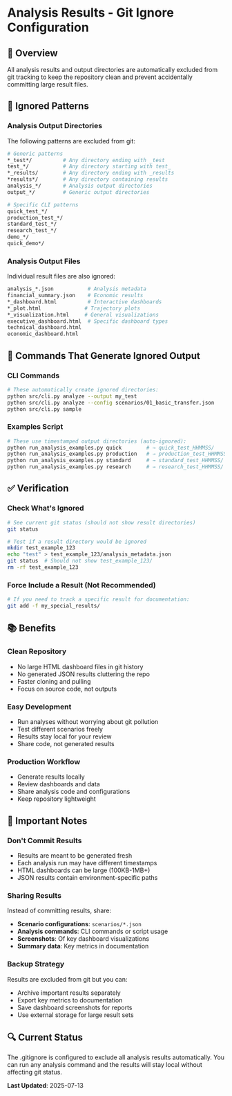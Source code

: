 # Analysis Results - Git Ignore Configuration

## 🎯 Overview

All analysis results and output directories are automatically excluded from git tracking to keep the repository clean and prevent accidentally committing large result files.

## 📁 Ignored Patterns

### Analysis Output Directories
The following patterns are excluded from git:

```bash
# Generic patterns
*_test*/          # Any directory ending with _test
test_*/           # Any directory starting with test_
*_results/        # Any directory ending with _results
*results*/        # Any directory containing results
analysis_*/       # Analysis output directories
output_*/         # Generic output directories

# Specific CLI patterns
quick_test_*/
production_test_*/
standard_test_*/
research_test_*/
demo_*/
quick_demo*/
```

### Analysis Output Files
Individual result files are also ignored:

```bash
analysis_*.json           # Analysis metadata
financial_summary.json    # Economic results
*_dashboard.html          # Interactive dashboards
*_plot.html              # Trajectory plots
*_visualization.html     # General visualizations
executive_dashboard.html  # Specific dashboard types
technical_dashboard.html
economic_dashboard.html
```

## 🔧 Commands That Generate Ignored Output

### CLI Commands
```bash
# These automatically create ignored directories:
python src/cli.py analyze --output my_test
python src/cli.py analyze --config scenarios/01_basic_transfer.json
python src/cli.py sample
```

### Examples Script
```bash
# These use timestamped output directories (auto-ignored):
python run_analysis_examples.py quick        # → quick_test_HHMMSS/
python run_analysis_examples.py production   # → production_test_HHMMSS/
python run_analysis_examples.py standard     # → standard_test_HHMMSS/
python run_analysis_examples.py research     # → research_test_HHMMSS/
```

## ✅ Verification

### Check What's Ignored
```bash
# See current git status (should not show result directories)
git status

# Test if a result directory would be ignored
mkdir test_example_123
echo "test" > test_example_123/analysis_metadata.json
git status  # Should not show test_example_123/
rm -rf test_example_123
```

### Force Include a Result (Not Recommended)
```bash
# If you need to track a specific result for documentation:
git add -f my_special_results/
```

## 📚 Benefits

### Clean Repository
- No large HTML dashboard files in git history
- No generated JSON results cluttering the repo
- Faster cloning and pulling
- Focus on source code, not outputs

### Easy Development
- Run analyses without worrying about git pollution
- Test different scenarios freely
- Results stay local for your review
- Share code, not generated results

### Production Workflow
- Generate results locally
- Review dashboards and data
- Share analysis code and configurations
- Keep repository lightweight

## 🚨 Important Notes

### Don't Commit Results
- Results are meant to be generated fresh
- Each analysis run may have different timestamps
- HTML dashboards can be large (100KB-1MB+)
- JSON results contain environment-specific paths

### Sharing Results
Instead of committing results, share:
- **Scenario configurations**: `scenarios/*.json`
- **Analysis commands**: CLI commands or script usage
- **Screenshots**: Of key dashboard visualizations
- **Summary data**: Key metrics in documentation

### Backup Strategy
Results are excluded from git but you can:
- Archive important results separately
- Export key metrics to documentation
- Save dashboard screenshots for reports
- Use external storage for large result sets

## 🔍 Current Status

The .gitignore is configured to exclude all analysis results automatically. You can run any analysis command and the results will stay local without affecting git status.

**Last Updated**: 2025-07-13
